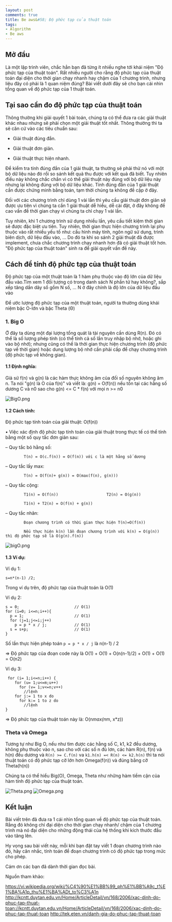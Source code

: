 ```yaml
---
layout: post
comments: true
title: Be aws&#58; Độ phức tạp của thuật toán
tags:
- Algorithm
- Be aws
---
```


## Mở đầu
Là một lập trình viên, chắc hẳn bạn đã từng ít nhiều nghe tới khái niệm "Độ phức tạp của thuật toán". Rất nhiều người cho rằng độ phức tạp của thuật toán đại diện cho thời gian chạy nhanh hay chậm của 1 chương trình, nhưng liệu đây có phải là 1 quan niệm đúng? Bài viết dưới đây sẽ cho bạn cái nhìn tổng quan về độ phức tạp của 1 thuật toán.

## Tại sao cần đo độ phức tạp của thuật toán
Thông thường khi giải quyết 1 bài toán, chúng ta có thể đưa ra các giải thuật khác nhau nhưng sẽ phải chọn một giải thuật tốt nhất. Thông thường thì ta sẽ căn cứ vào các tiêu chuẩn sau:

* Giải thuật đúng đắn.

* Giải thuật đơn giản.

* Giải thuật thực hiện nhanh.

Để kiểm tra tính đúng đắn của 1 giải thuật, ta thường sẽ phải thử nó với một bộ dữ liệu nào đó rồi so sánh kết quả thu được với kết quả đã biết. Tuy nhiên điều này không chắc chắn vì có thể giải thuật này đúng với bộ dữ liệu này nhưng lại không đúng với bộ dữ liệu khác. Tính đúng đắn của 1 giải thuật cần được chứng minh bằng toán, tạm thời chúng ta không đề cập ở đây.

Đối với các chương trình chỉ dùng 1 vài lần thì yêu cầu giải thuật đơn giản sẽ được ưu tiên vì chúng ta cần 1 giải thuật dễ hiểu, dễ cài đặt, ở đây không đề cao vấn đề thời gian chạy vì chúng ta chỉ chạy 1 vài lần.

Tuy nhiên, khi 1 chương trình sử dụng nhiều lần, yêu cầu tiết kiệm thời gian sẽ được đặc biệt ưu tiên. Tuy nhiên, thời gian thực hiện chương trình lại phụ thuộc vào rất nhiều yếu tố như: cấu hình máy tính, ngôn ngữ sử dụng, trình biên dịch, dữ liệu đầu vào, ... Do đó ta khi so sánh 2 giải thuật đã được implement, chưa chắc chương trình chạy nhanh hơn đã có giải thuật tốt hơn. "Độ phức tạp của thuật toán" sinh ra để giải quyết vấn đề này.

## Cách để tính độ phức tạp của thuật toán

Độ phức tạp của một thuật toán là 1 hàm phụ thuộc vào độ lớn của dữ liệu đầu vào.Tìm
xem 1 đối tượng có trong danh sách N phần tử hay không?, sắp xếp tăng dần dãy số
gồm N số, ... N ở đây chính là độ lớn của dữ liệu đầu vào

Để ước lượng độ phức tạp của một thuật toán, người ta thường dùng khái niệm bậc O-lớn và bậc Theta (Θ)

### 1. Big O

 Ở đây ta dùng một đại lượng tổng quát là tài nguyên cần dùng R(n). Đó có thể là số lượng phép tính (có thể tính cả số lần truy nhập bộ nhớ, hoặc ghi vào bộ nhớ); nhưng cũng có thể là thời gian thực hiện chương trình (độ phức tạp về thời gian) hoặc dung lượng bộ nhớ cần phải cấp để chạy chương trình (độ phức tạp về không gian).

#### 1.1 Định nghĩa:

Giả sử f(n) và g(n) là các hàm thực không âm của đối số nguyên không âm n. Ta
nói "g(n) là O của f(n)" và viết là: g(n) = O(f(n)) nếu tồn tại các hằng số
dương C và n0 sao cho g(n) <= C * f(n) với mọi n >= n0

![BigO.png](https://viblo.asia/uploads/images/15710dd85247a62e3aa5a11089b38835729597e9/152bb61c9d16aa82125099294a73dabdb0271c06.png)




#### 1.2 Cách tính:

Độ phức tạp tính toán của giải thuật: O(f(n))

• Việc xác định độ phức tạp tính toán của giải thuật trong thực tế có thể tính bằng một số quy tắc đơn giản sau:

– Quy tắc bỏ hằng số:

            T(n) = O(c.f(n)) = O(f(n)) với c là một hằng số dương

– Quy tắc lấy max:

            T(n) = O(f(n)+ g(n)) = O(max(f(n), g(n)))

– Quy tắc cộng:

            T1(n) = O(f(n))                     T2(n) = O(g(n))

            T1(n) + T2(n) = O(f(n) + g(n))

– Quy tắc nhân:

            Đoạn chương trình có thời gian thực hiện T(n)=O(f(n))

            Nếu thực hiện k(n) lần đoạn chương trình với k(n) = O(g(n)) thì độ phức tạp sẽ là O(g(n).f(n))

![bigO.png](https://viblo.asia/uploads/images/15710dd85247a62e3aa5a11089b38835729597e9/226a551e491ae0112589aa661af1e0edbb91f54c.png)



#### 1.3 Ví dụ:


Ví dụ 1:
```
s=n*(n-1) /2;
```

Trong ví dụ trên, độ phức tạp của thuật toán là O(1)

Ví dụ 2:

```
s = 0;                        // O(1)
for (i=0; i<=n;i++){
  p = 1;                      // O(1)
  for (j=1;j<=i;j++)
    p = p * x / j;            // O(1)
  s = s+p;                    // O(1)
}

```

Số lần thực hiện phép toán `p = p * x / j` là n(n-1) / 2

=> Độ phức tạp của đoạn code này là O(1) + O(1) + O(n(n-1)/2) + O(1) + O(1) = O(n2)

Ví dụ 3:

```
 for (i= 1;i<=n;i++) {
    for (u= 1;u<=m;u++)
      for (v= 1;v<=n;v++)
        //lệnh
    for j:= 1 to x do
      for k:= 1 to z do
        //lệnh
}
```

=> Độ phức tạp của thuật toán này là: O(n*max(n*m, x*z))

### Theta và Omega

Tương tự như Big O, nếu như tìm được các hằng số C, k1, k2 đều dương, không phụ
thuộc vào n, sao cho với các số n đủ lơn, các hàm R(n), f(n) và h(n) đều dương
và `R(n) >= C.f(n)` va `k1.h(n) =< R(n) <= k2.h(n)` thì ta nói thuật toán có độ
phức tạp cỡ lớn hơn Omega(f(n)) và đúng bằng cỡ Theta(h(n))

Chúng ta có thể hiểu Big(O), Omega, Theta như những hàm tiềm cận của hàm tính độ phức
tạp của thuật toán.

![Theta.png](https://viblo.asia/uploads/images/15710dd85247a62e3aa5a11089b38835729597e9/965c619f8ad28bf58cde2e1a86a02da1cf3f9357.png)
![Omega.png](https://viblo.asia/uploads/images/15710dd85247a62e3aa5a11089b38835729597e9/ebc693e45bac6e7ab437384d3c42eb6ab04d40f2.png)



## Kết luận
Bài viết trên đã đưa ra 1 cái nhìn tổng quan về độ phức tạp của thuật toán. Rằng
đó không chỉ đại diện cho thời gian chạy nhanh/ chậm của 1 chương trình mà nó
đại diện cho những động thái của hệ thống khi kích thước đầu vào tăng lên.

Hy vọng sau bài viết này, mỗi khi bạn đặt tay viết 1 đoạn chương trình nào đó,
hãy cân nhắc, tính toán để đoạn chương trình có độ phức tạp trong mức cho phép.

Cám ơn các bạn đã dành thời gian đọc bài.

Nguồn tham khảo:

https://vi.wikipedia.org/wiki/%C4%90%E1%BB%99_ph%E1%BB%A9c_t%E1%BA%A1p_thu%E1%BA%ADt_to%C3%A1n
http://kcntt.duytan.edu.vn/Home/ArticleDetail/vn/168/2006/xac-dinh-do-phuc-tap-thuat-toan://kcntt.duytan.edu.vn/Home/ArticleDetail/vn/168/2006/xac-dinh-do-phuc-tap-thuat-toan
http://tek.eten.vn/danh-gia-do-phuc-tap-thuat-toan
